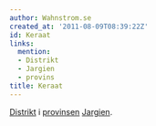 ```yaml
---
author: Wahnstrom.se
created_at: '2011-08-09T08:39:22Z'
id: Keraat
links:
  mention:
  - Distrikt
  - Jargien
  - provins
title: Keraat
---
```


[Distrikt] i [provinsen][] [Jargien].

  [Distrikt]: Distrikt
  [provinsen]: provins
  [Jargien]: Jargien